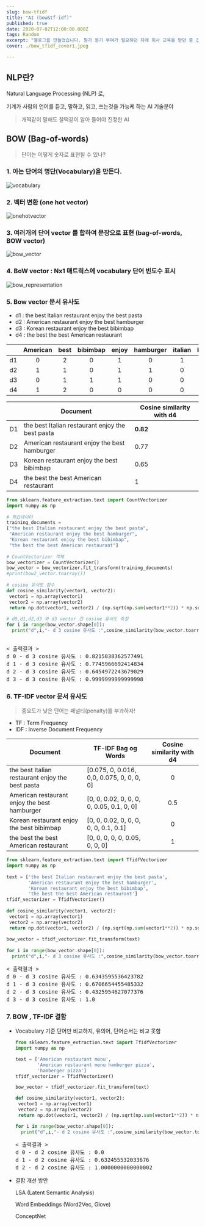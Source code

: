 ```yaml
---
slug: bow-tfidf
title: "AI (bow&tf-idf)"
published: true
date: 2020-07-02T12:00:00.000Z
tags: Random
excerpt: "블로그를 만들었습니다. 뭔가 동기 부여가 필요하던 차에 회사 교육을 받던 중 갑자기 Feel 이 와서 하루 투자해서 만들었네요."
cover: ./bow_tfidf_cover1.jpeg

---
```




## NLP란?

Natural Language Processing (NLP) 로,

기계가 사람의 언어를 듣고, 말하고, 읽고, 쓰는것을 가능케 하는 AI 기술분야

> 개떡같이 말해도 찰떡같이 알아 들어야 진정한 AI



## BOW (Bag-of-words)

> 단어는 어떻게 숫자로 표현될 수 있나?

### 1. 아는 단어의 명단(Vocabulary)을 만든다.

![vocabulary](./vocabulary.png)

### 2. 벡터 변환 (one hot vector)

![onehotvector](./onehotvector.png)

### 3. 여러개의 단어 vector 를 합하여 문장으로 표현 (bag-of-words, BOW vector)

![bow_vector](./bow_vector.png)

### 4. BoW vector : Nx1 매트릭스에 vocabulary 단어 빈도수 표시

![bow_representation](./bow_representation.jpeg)



### 5. Bow vector 문서 유사도

- d1 : the best Italian restaurant enjoy the best pasta
- d2 : American restaurant enjoy the best hamburger
- d3 : Korean restaurant enjoy the best bibimbap
- d4 : the best the best American restaurant

|      | American | best | bibimbap | enjoy | hamburger | italian | korean | pasta | restaurant | the  |
| ---- | :------: | :--: | :------: | :---: | :-------: | :-----: | :----: | :---: | ---------- | ---- |
| d1   |    0     |  2   |    0     |   1   |     0     |    1    |   0    |   1   | 1          | 2    |
| d2   |    1     |  1   |    0     |   1   |     1     |    0    |   0    |   0   | 1          | 1    |
| d3   |    0     |  1   |    1     |   1   |     0     |    0    |   1    |   0   | 1          | 1    |
| d4   |    1     |  2   |    0     |   0   |     0     |    0    |   0    |   0   | 1          | 2    |

|      | Document                                         | Cosine similarity with d4 |
| ---- | ------------------------------------------------ | ------------------------- |
| D1   | the best Italian restaurant enjoy the best pasta | **0.82**                  |
| D2   | American restaurant enjoy the best hamburger     | 0.77                      |
| D3   | Korean restaurant enjoy the best bibimbap        | 0.65                      |
| D4   | the best the best American restaurant            | 1                         |

```python
from sklearn.feature_extraction.text import CountVectorizer  
import numpy as np  
  
# 학습데이터  
training_documents =  
["the best Italian restaurant enjoy the best pasta",  
 "American restaurant enjoy the best hamburger",  
 "Korean restaurant enjoy the best bibimbap",  
 "the best the best American restaurant"]  
  
# CountVectorizer 객체  
bow_vectorizer = CountVectorizer()  
bow_vector = bow_vectorizer.fit_transform(training_documents)  
#print(bow2_vector.toarray())  
  
# cosine 유사도 함수  
def cosine_similarity(vector1, vector2):  
 vector1 = np.array(vector1)  
 vector2 = np.array(vector2)  
 return np.dot(vector1, vector2) / (np.sqrt(np.sum(vector1**2)) * np.sqrt(np.sum(vector2**2)))  
  
# d0,d1,d2,d3 와 d3 vector 간 cosine 유사도 측정  
for i in range(bow_vector.shape[0]):  
  print("d",i,"- d 3 cosine 유사도 :",cosine_similarity(bow_vector.toarray()[i], bow_vector.toarray()[3]))
   
```

<pre>
< 출력결과 >  
d 0 - d 3 cosine 유사도 : 0.8215838362577491  
d 1 - d 3 cosine 유사도 : 0.7745966692414834  
d 2 - d 3 cosine 유사도 : 0.6454972243679029  
d 3 - d 3 cosine 유사도 : 0.9999999999999998   
</pre>



### 6. TF-IDF vector 문서 유사도

> 중요도가 낮은 단어는 패널티(penalty)를 부과하자!

- TF : Term Frequency
- IDF : Inverse Document Frequency

| Document                                         | TF-IDF Bag og Words                       | Cosine similarity with d4 |
| ------------------------------------------------ | ----------------------------------------- | :-----------------------: |
| the best Italian restaurant enjoy the best pasta | [0.075, 0, 0.016, 0,0, 0.075, 0, 0, 0, 0] |             0             |
| American restaurant enjoy the best hamburger     | [0, 0, 0.02, 0, 0, 0, 0, 0.05, 0.1, 0, 0] |            0.5            |
| Korean restaurant enjoy the best bibimbap        | [0, 0, 0.02, 0, 0, 0, 0, 0, 0.1, 0.1]     |             0             |
| the best the best American restaurant            | [0, 0, 0, 0, 0, 0.05, 0, 0, 0]            |             1             |

```python
from sklearn.feature_extraction.text import TfidfVectorizer  
import numpy as np  
  
text = ['the best Italian restaurant enjoy the best pasta',  
        'American restaurant enjoy the best hamburger',  
        'Korean restaurant enjoy the best bibimbap',  
        'the best the best American restaurant']  
tfidf_vectorizer = TfidfVectorizer()  
  
def cosine_similarity(vector1, vector2):  
 vector1 = np.array(vector1)  
 vector2 = np.array(vector2)  
 return np.dot(vector1, vector2) / (np.sqrt(np.sum(vector1**2)) * np.sqrt(np.sum(vector2**2)))  
  
bow_vector = tfidf_vectorizer.fit_transform(text)  
  
for i in range(bow_vector.shape[0]):  
  print("d",i,"- d 3 cosine 유사도 :",cosine_similarity(bow_vector.toarray()[i], bow_vector.toarray()[3]))  
```

<pre>
< 출력결과 >  
d 0 - d 3 cosine 유사도 : 0.6343595536423782  
d 1 - d 3 cosine 유사도 : 0.6706654455485332  
d 2 - d 3 cosine 유사도 : 0.4325954627077376  
d 3 - d 3 cosine 유사도 : 1.0    
</pre>



### 7. BOW , TF-IDF 결함

- Vocabulary 기준 단어만 비교하지, 유의어, 단어순서는 비교 못함

  ```python
  from sklearn.feature_extraction.text import TfidfVectorizer
  import numpy as np
  
  text = ['American restaurant menu',
          'American restaurant menu hamberger pizza',
          'hamberger pizza']
  tfidf_vectorizer = TfidfVectorizer()
  
  bow_vector = tfidf_vectorizer.fit_transform(text)
  
  def cosine_similarity(vector1, vector2):  
   vector1 = np.array(vector1)  
   vector2 = np.array(vector2)  
   return np.dot(vector1, vector2) / (np.sqrt(np.sum(vector1**2)) * np.sqrt(np.sum(vector2**2)))  
  
  for i in range(bow_vector.shape[0]):
    print("d",i,"- d 2 cosine 유사도 :",cosine_similarity(bow_vector.toarray()[i], bow_vector.toarray()[2]))
  ```

  <pre>
  < 출력결과 >
  d 0 - d 2 cosine 유사도 : 0.0
  d 1 - d 2 cosine 유사도 : 0.632455532033676
  d 2 - d 2 cosine 유사도 : 1.0000000000000002
  </pre>
  

- 결함 개선 방안

  LSA (Latent Semantic Analysis)

  Word Embeddings (Word2Vec, Glove)

  ConceptNet